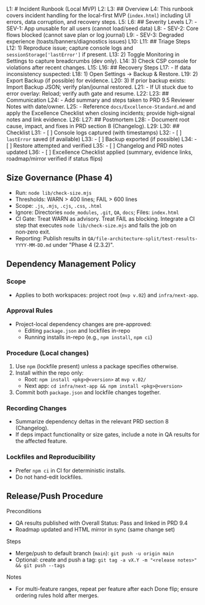 L1: # Incident Runbook (Local MVP)
L2: 
L3: ## Overview
L4: This runbook covers incident handling for the local-first MVP (`index.html`) including UI errors, data corruption, and recovery steps.
L5: 
L6: ## Severity Levels
L7: - SEV-1: App unusable for all users (cannot load/seed data)
L8: - SEV-2: Core flows blocked (cannot save plan or log journal)
L9: - SEV-3: Degraded experience (toasts/banners/diagnostics issues)
L10: 
L11: ## Triage Steps
L12: 1) Reproduce issue; capture console logs and `sessionStorage['lastError']` if present.
L13: 2) Toggle Monitoring in Settings to capture breadcrumbs (dev only).
L14: 3) Check CSP console for violations after recent changes.
L15: 
L16: ## Recovery Steps
L17: - If data inconsistency suspected:
L18:   1) Open Settings → Backup & Restore.
L19:   2) Export Backup (if possible) for evidence.
L20:   3) If prior backup exists: Import Backup JSON; verify plan/journal restored.
L21: - If UI stuck due to error overlay: Reload; verify auth gate and resume.
L22: 
L23: ## Communication
L24: - Add summary and steps taken to PRD 9.5 Reviewer Notes with date/owner.
L25: - Reference `docs/Excellence-Standard.md` and apply the Excellence Checklist when closing incidents; provide high‑signal notes and link evidence.
L26: 
L27: ## Postmortem
L28: - Document root cause, impact, and fixes in PRD section 8 (Changelog).
L29: 
L30: ## Checklist
L31: - [ ] Console logs captured (with timestamps)
L32: - [ ] `lastError` saved (if available)
L33: - [ ] Backup exported (if possible)
L34: - [ ] Restore attempted and verified
L35: - [ ] Changelog and PRD notes updated
L36: - [ ] Excellence Checklist applied (summary, evidence links, roadmap/mirror verified if status flips)

## Size Governance (Phase 4)
- Run: `node lib/check-size.mjs`
- Thresholds: WARN > 400 lines; FAIL > 600 lines
- Scope: `.js`, `.mjs`, `.cjs`, `.css`, `.html`
- Ignore: Directories `node_modules`, `.git`, `QA`, `docs`; Files: `index.html`
- CI Gate: Treat WARN as advisory. Treat FAIL as blocking. Integrate a CI step that executes `node lib/check-size.mjs` and fails the job on non‑zero exit.
- Reporting: Publish results in `QA/file-architecture-split/test-results-YYYY-MM-DD.md` under "Phase 4 (2.3.2)".


## Dependency Management Policy

### Scope
- Applies to both workspaces: project root (`mvp v.02`) and `infra/next-app`.

### Approval Rules
- Project-local dependency changes are pre-approved:
  - Editing `package.json` and lockfiles in-repo
  - Running installs in-repo (e.g., `npm install`, `npm ci`)


### Procedure (Local changes)
1. Use `npm` (lockfile present) unless a package specifies otherwise.
2. Install within the repo only:
   - Root: `npm install <pkg>@<version>` at `mvp v.02/`
   - Next app: `cd infra/next-app && npm install <pkg>@<version>`
3. Commit both `package.json` and lockfile changes together.

### Recording Changes
- Summarize dependency deltas in the relevant PRD section 8 (Changelog).
- If deps impact functionality or size gates, include a note in QA results for the affected feature.

### Lockfiles and Reproducibility
- Prefer `npm ci` in CI for deterministic installs.
- Do not hand-edit lockfiles.


## Release/Push Procedure

Preconditions
- QA results published with Overall Status: Pass and linked in PRD 9.4
- Roadmap updated and HTML mirror in sync (same change set)

Steps
- Merge/push to default branch (`main`): `git push -u origin main`
- Optional: create and push a tag: `git tag -a vX.Y -m "<release notes>" && git push --tags`

Notes
- For multi-feature ranges, repeat per feature after each Done flip; ensure ordering rules hold after merges.

